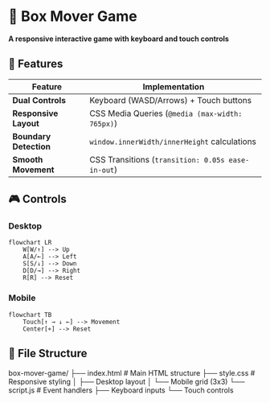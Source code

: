# 🧊 Box Mover Game 
**A responsive interactive game with keyboard and touch controls**

## 🌟 Features
| Feature | Implementation |
|---------|---------------|
| **Dual Controls** | Keyboard (WASD/Arrows) + Touch buttons |
| **Responsive Layout** | CSS Media Queries (`@media (max-width: 765px)`) |
| **Boundary Detection** | `window.innerWidth/innerHeight` calculations |
| **Smooth Movement** | CSS Transitions (`transition: 0.05s ease-in-out`) |

## 🎮 Controls
### Desktop
```mermaid
flowchart LR
    W[W/↑] --> Up
    A[A/←] --> Left
    S[S/↓] --> Down
    D[D/→] --> Right
    R[R] --> Reset
```

### Mobile
```mermaid
flowchart TB
    Touch[↑ → ↓ ←] --> Movement
    Center[⌖] --> Reset
```

## 📂 File Structure 
box-mover-game/
├── index.html      # Main HTML structure
├── style.css       # Responsive styling
│   ├── Desktop layout
│   └── Mobile grid (3x3)
└── script.js       # Event handlers
    ├── Keyboard inputs
    └── Touch controls

